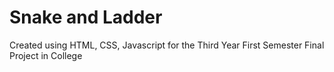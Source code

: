 # Snake and Ladder
Created using HTML, CSS, Javascript for the Third Year First Semester Final Project in College
